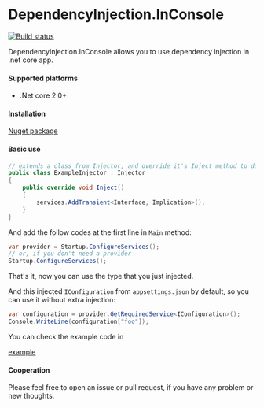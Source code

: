 # DependencyInjection.InConsole
[![Build status](https://wdcdavyc.visualstudio.com/DependencyInjection.InConsole/_apis/build/status/DependencyInjection.InConsole-ASP.NET%20Core-CI)](https://wdcdavyc.visualstudio.com/DependencyInjection.InConsole/_build/latest?definitionId=-1)

DependencyInjection.InConsole allows you to use dependency injection in .net core app.

#### Supported platforms
- .Net core 2.0+

#### Installation

[Nuget package](https://www.nuget.org/packages/DependencyInjection.InConsole/)

#### Basic use

```c#
// extends a class from Injector, and override it's Inject method to do inject
public class ExampleInjector : Injector
{
    public override void Inject()
    {
        services.AddTransient<Interface, Implication>();
    }
}
```

And add the follow codes at the first line in `Main` method:

```c#
var provider = Startup.ConfigureServices();
// or, if you don't need a provider
Startup.ConfigureServices();
```

That's it, now you can use the type that you just injected.

And this injected `IConfiguration` from `appsettings.json` by default, so you can use it without extra injection:

```c#
var configuration = provider.GetRequiredService<IConfiguration>();
Console.WriteLine(configuration["foo"]);
```

You can check the example code in 

[example](https://github.com/Weidaicheng/DependencyInjection.InConsole/tree/master/example/DependencyInjection.InConsole.Example)

#### Cooperation

Please feel free to open an issue or pull request, if you have any problem or new thoughts.